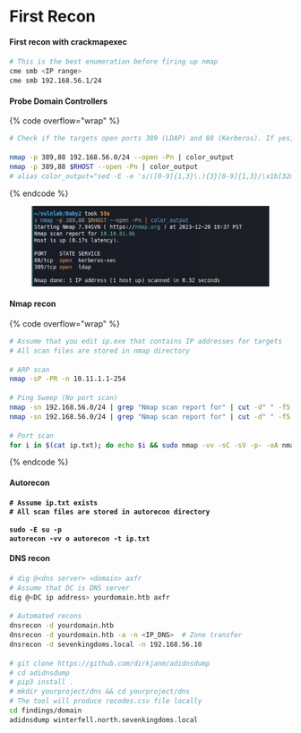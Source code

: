 # First Recon

#### First recon with crackmapexec <a href="#first-recon-with-cme" id="first-recon-with-cme"></a>

```bash
# This is the best enumeration before firing up nmap
cme smb <IP range>
cme smb 192.168.56.1/24
```

#### Probe Domain Controllers

{% code overflow="wrap" %}
```bash
# Check if the targets open ports 389 (LDAP) and 88 (Kerberos). If yes, these are DC most of time. color_output is the aliases that calls sed command to color the output. 

nmap -p 389,88 192.168.56.0/24 --open -Pn | color_output
nmap -p 389,88 $RHOST --open -Pn | color_output
# alias color_output="sed -E -e 's/([0-9]{1,3}\.){3}[0-9]{1,3}/\x1b[32m&\x1b[0m/g' -e 's/([a-zA-Z0-9.-]+\.){1,}[a-zA-Z]{2,6}/\x1b[32m&\x1b[0m/g' -E -e 's/(open)/\x1b[33m&\x1b[0m/g'"
```
{% endcode %}

<figure><img src="../.gitbook/assets/image (21).png" alt=""><figcaption></figcaption></figure>

#### Nmap recon

{% code overflow="wrap" %}
```bash
# Assume that you edit ip.exe that contains IP addresses for targets
# All scan files are stored in nmap directory

# ARP scan
nmap -sP -PR -n 10.11.1.1-254 

# Ping Sweep (No port scan)
nmap -sn 192.168.56.0/24 | grep "Nmap scan report for" | cut -d" " -f5
nmap -sn 192.168.56.0/24 | grep "Nmap scan report for" | cut -d" " -f5 > findings/ip.txt

# Port scan
for i in $(cat ip.txt); do echo $i && sudo nmap -vv -sC -sV -p- -oA nmap/$i --max-retries 0 $i;done
```
{% endcode %}

#### Autorecon

<pre class="language-bash" data-overflow="wrap"><code class="lang-bash"><strong># Assume ip.txt exists
</strong><strong># All scan files are stored in autorecon directory
</strong><strong>
</strong><strong>sudo -E su -p
</strong><strong>autorecon -vv o autorecon -t ip.txt
</strong></code></pre>

#### DNS recon

```bash
# dig @<dns server> <domain> axfr
# Assume that DC is DNS server 
dig @<DC ip address> yourdomain.htb axfr 

# Automated recons
dnsrecon -d yourdomain.htb
dnsrecon -d yourdomain.htb -a -n <IP_DNS>  # Zone transfer
dnsrecon -d sevenkingdoms.local -n 192.168.56.10

# git clone https://github.com/dirkjanm/adidnsdump
# cd adidnsdump
# pip3 install .
# mkdir yourproject/dns && cd yourproject/dns
# The tool will produce recodes.csv file locally
cd findings/domain
adidnsdump winterfell.north.sevenkingdoms.local 
```
